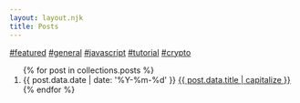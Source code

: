 ```yaml
---
layout: layout.njk
title: Posts
---
```


<!-- <h1 class="title no-anchorify">posts</h1> -->

<p class="no-share">
  <a class="tag" href="/tags/featured">#featured</a> <a class="tag" href="/tags/general">#general</a> <a class="tag" href="/tags/javascript">#javascript</a> <a class="tag" href="/tags/tutorial">#tutorial</a> <a class="tag" href="/tags/crypto">#crypto</a>
</p>

<ol reversed class="searchable">
{% for post in collections.posts %}
  <li class="post-item">
    <time datetime="{{ post.data.date | date: '%Y-%m-%d' }}" class="post-date">{{ post.data.date | date: '%Y-%m-%d' }}</time>
    <a href="{{ post.url }}" class="post-link">
      {{ post.data.title | capitalize }}
    </a>
  </li>
{% endfor %}
</ol>
